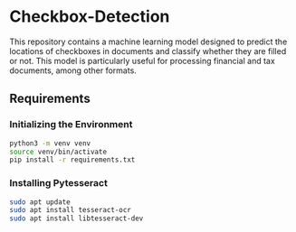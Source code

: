 # Checkbox-Detection
This repository contains a machine learning model designed to predict the locations of checkboxes in documents and classify whether they are filled or not. This model is particularly useful for processing financial and tax documents, among other formats.

## Requirements
### Initializing the Environment
```bash
python3 -m venv venv
source venv/bin/activate
pip install -r requirements.txt
```
### Installing Pytesseract
```bash
sudo apt update
sudo apt install tesseract-ocr
sudo apt install libtesseract-dev
```

